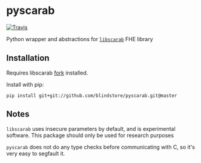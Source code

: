 # pyscarab

[![Travis](https://travis-ci.org/blindstore/pyscarab.svg?branch=master)](https://travis-ci.org/blindstore/pyscarab)

Python wrapper and abstractions for [`libscarab`](https://hcrypt.com/) FHE library

## Installation

Requires libscarab [fork](https://github.com/blindstore/libScarab) installed.

Install with pip:

```
pip install git+git://github.com/blindstore/pyscarab.git@master
```

## Notes

`libscarab` uses insecure parameters by default, and is experimental software. This package should only be used for research purposes

`pyscarab` does not do any type checks before communicating with C, so it's very easy to segfault it. 
